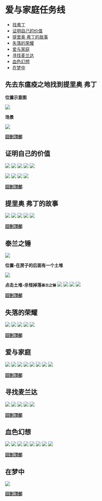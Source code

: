 # 爱与家庭任务线

- [找弗丁](#先去东瘟疫之地找到提里奥-弗丁)
- [证明自己的价值](#证明自己的价值)
- [提里奥 弗丁的故事](#提里奥-弗丁的故事)
- [失落的荣耀](#失落的荣耀)
- [爱与家庭](#爱与家庭)
- [寻找麦兰达](#寻找麦兰达)
- [血色幻想](#血色幻想)
- [在梦中](#在梦中)

## 先去东瘟疫之地找到提里奥 弗丁

**位置示意图**

![](./assets/a-1.jpg)

**场景**

![](./assets/a-2.png)

**[回到顶部](#爱与家庭任务线)**

## 证明自己的价值

![](./assets/a-3.jpg)
![](./assets/a-4.jpg)
![](./assets/a-5.jpg)
![](./assets/a-6.png)
![](./assets/a-7.png)

![](./assets/a-8.png)
![](./assets/a-9.png)
![](./assets/a-10.png)
![](./assets/a-11.png)

**[回到顶部](#爱与家庭任务线)**

## 提里奥 弗丁的故事

![](./assets/30.png)
![](./assets/13.png)
![](./assets/31.png)
![](./assets/32.png)
![](./assets/33.png)

**[回到顶部](#爱与家庭任务线)**

## 泰兰之锤

![](./assets/15.png)

**位置-在房子的后面有一个土堆**

![](./assets/16.png)

**点击土堆-杀怪掉落`泰兰之锤`**
![](./assets/17.png)
![](./assets/18.png)
![](./assets/19.png)
![](./assets/20.png)

**[回到顶部](#爱与家庭任务线)**

## 失落的荣耀

![](./assets/21.png)
![](./assets/22.png)
![](./assets/40.png)
![](./assets/41.png)
![](./assets/42.png)

**[回到顶部](#爱与家庭任务线)**

## 爱与家庭

![](./assets/43.png)
![](./assets/50.png)
![](./assets/51.png)
![](./assets/52.png)
![](./assets/53.png)
![](./assets/54.png)
![](./assets/55.png)
![](./assets/56.png)

**[回到顶部](#爱与家庭任务线)**

## 寻找麦兰达

![](./assets/60.png)
![](./assets/61.png)
![](./assets/62.png)
![](./assets/63.png)
![](./assets/64.png)

**[回到顶部](#爱与家庭任务线)**

## 血色幻想

![](./assets/70.png)
![](./assets/71.png)
![](./assets/72.png)
![](./assets/73.png)
![](./assets/74.png)
![](./assets/75.png)
![](./assets/76.png)
![](./assets/77.png)

**[回到顶部](#爱与家庭任务线)**

## 在梦中

![](./assets/78.png)

**[回到顶部](#爱与家庭任务线)**
